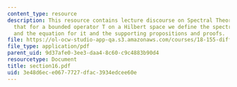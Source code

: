 ```yaml
---
content_type: resource
description: This resource contains lecture discourse on Spectral Theorem which explains
  that for a bounded operator T on a Hilbert space we define the spectrum as the set
  and the equation for it and the supporting propositions and proofs.
file: https://ol-ocw-studio-app-qa.s3.amazonaws.com/courses/18-155-differential-analysis-fall-2004/3e48d6ece0677727dfac3934edcee60e_section16.pdf
file_type: application/pdf
parent_uid: 9d37afe0-3ee3-daa4-8c60-c9c4883b90d4
resourcetype: Document
title: section16.pdf
uid: 3e48d6ec-e067-7727-dfac-3934edcee60e
---
```

